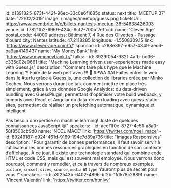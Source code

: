 ---
id: d1391825-873f-442f-96ec-33c0e6f1685d
status: next
title: 'MEETUP 37'
date: '22/02/2019'
image: /images/meetup/guess.png
ticketsUrl: https://www.eventbrite.fr/e/billets-nantesjs-meetup-36-54638426003
venue:
    id: f7821fb2-6969-424c-9cf2-700bf7e1fccb
    name: 'Clever Age'
    postal_code: 44000
    address: Bâtiment 7, 4 Rue des Olivettes - Passage d'ouard
    city: Nantes
    latitude: 47.2118285
    longitude: -1.5508309.15
    link: 'https://www.clever-age.com/fr/'
sponsor:
    id: c288e397-e957-4349-aec6-ba9aa4149437
    name: 'My Money Bank'
    link: 'https://www.mymoneybank.fr/'
talks:
    -
        id: 3929f054-932f-4afb-bd36-c335d02e0661
        title: "Machine Learning driven user-experiences made easy with Guess.js"
        description: "Comment faire plus hype que le Machine Learning ?! Faire de la web perf avec !!! 🤯 #PWA #AI
Faites entrer le web dans le #turfu grâce à Guess.js, une collection de libraries créée par Minko Gechev.
Nous verrons durant ce talk comment mettre en place très simplement, grâce à vos données Google Analytics:
du data-driven bundling avec GuessPlugin, permettant d'optimiser votre build webpack, y compris avec React et Angular
du data-driven loading avec guess-static-sites, permettant de réaliser un prefetching automatique, dynamique et intelligent

Pas besoin d'expertise en machine learning! Juste de quelques connaissances JavaScript 😉"
        speakers:
            -
                id: aeef1f0e-8727-4c51-a8a0-58f8500cb9d0
                name: 'NOΞL MACÉ'
                link: 'https://twitter.com/noel_mace'
    -
        id: 89249187-d924-461d-9169-194e7d89a736
        title: "Images Responsives"
        description: "Pour garantir de bonnes performances, il faut savoir servir à l’utilisateur les bonnes ressources graphiques en fonction de son contexte d’affichage. À ce jour, il existe une technologie standard qui combine code HTML et code CSS, mais qui est souvent mal employée. Nous verrons donc pourquoi, comment y remédier, et ce à travers de nombreux exemples.
`picture`, `srcset`, `sizes`, `source`, `media` et `type` n’auront plus de secret pour vous !"
        speakers:
            -
                id: a3f2543b-6402-4896-bf2b-1fd578c2889f
                name: 'Vincent Valentin'
                link: 'https://twitter.com/htmlvv'
